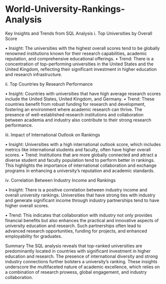 # World-University-Rankings-Analysis

Key Insights and Trends from SQL Analysis
i.	Top Universities by Overall Score

•	Insight: The universities with the highest overall scores tend to be globally renowned institutions known for their research capabilities, academic reputation, and comprehensive educational offerings.
•	Trend: There is a concentration of top-performing universities in the United States and the United Kingdom, reflecting their significant investment in higher education and research infrastructure.

ii.	Top Countries by Research Performance

•	Insight: Countries with universities that have high average research scores include the United States, United Kingdom, and Germany.
•	Trend: These countries benefit from robust funding for research and development, fostering an environment where academic research can thrive. The presence of well-established research institutions and collaboration between academia and industry also contribute to their strong research performance.

iii.	Impact of International Outlook on Rankings

•	Insight: Universities with a high international outlook score, which includes metrics like international students and faculty, often have higher overall scores.
•	Trend: Institutions that are more globally connected and attract a diverse student and faculty population tend to perform better in rankings. This highlights the importance of international collaboration and exchange programs in enhancing a university’s reputation and academic standards.

iv.	Correlation Between Industry Income and Rankings

•	Insight: There is a positive correlation between industry income and overall university rankings. Universities that have strong ties with industry and generate significant income through industry partnerships tend to have higher overall scores.

•	Trend: This indicates that collaboration with industry not only provides financial benefits but also enhances the practical and innovative aspects of university education and research. Such partnerships often lead to advanced research opportunities, funding for projects, and enhanced employability for graduates.

Summary
The SQL analysis reveals that top-ranked universities are predominantly located in countries with significant investment in higher education and research. The presence of international diversity and strong industry connections further bolsters a university’s ranking. These insights underscore the multifaceted nature of academic excellence, which relies on a combination of research prowess, global engagement, and industry collaboration.
